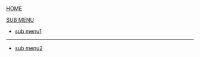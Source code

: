 [HOME](index.md)

[SUB MENU]()

  * [sub menu1](sub/menu1.md)
  - - - -
  * [sub menu2](sub/menu2.md)

